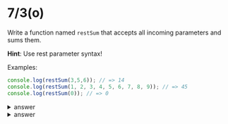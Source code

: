 # 7/3(o)

Write a function named `restSum` that accepts all incoming parameters and sums them.

**Hint**: Use rest parameter syntax!

Examples:

```js
console.log(restSum(3,5,6)); // => 14
console.log(restSum(1, 2, 3, 4, 5, 6, 7, 8, 9)); // => 45
console.log(restSum(0)); // => 0
```


<details>

  <summary>answer</summary>

  ```js
  function restSum(...otherNums) {
      return otherNums.reduce((accum, ele) => accum + ele, 0);
  }
  ```
</details>


<details>

  <summary>answer</summary>

```js
function restSum(...rest) {
    let sum = 0;
    
    for (let each of rest) {
        sum += each;
    }

    return sum;
}

```

</details>
